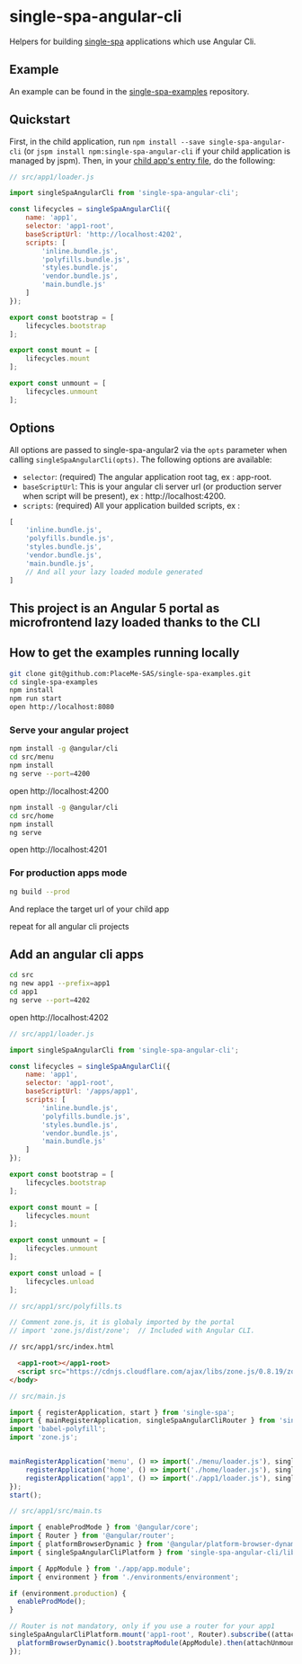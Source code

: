 # single-spa-angular-cli
Helpers for building [single-spa](https://github.com/CanopyTax/single-spa) applications which use Angular Cli.

## Example
An example can be found in the [single-spa-examples](https://github.com/PlaceMe-SAS/single-spa-angular-cli-examples) repository.

## Quickstart
First, in the child application, run `npm install --save single-spa-angular-cli` (or `jspm install npm:single-spa-angular-cli` if your child application is managed by jspm). Then, in your [child app's entry file](https://github.com/CanopyTax/single-spa/blob/docs-1/docs/configuring-child-applications.md#the-entry-file), do the following:

```js
// src/app1/loader.js

import singleSpaAngularCli from 'single-spa-angular-cli';

const lifecycles = singleSpaAngularCli({
    name: 'app1',
    selector: 'app1-root',
    baseScriptUrl: 'http://localhost:4202',
    scripts: [
        'inline.bundle.js',
        'polyfills.bundle.js',
        'styles.bundle.js',
        'vendor.bundle.js',
        'main.bundle.js'
    ]
});

export const bootstrap = [
    lifecycles.bootstrap
];

export const mount = [
    lifecycles.mount
];

export const unmount = [
    lifecycles.unmount
];
```

## Options

All options are passed to single-spa-angular2 via the `opts` parameter when calling `singleSpaAngularCli(opts)`. The following options are available:

- `selector`: (required) The angular application root tag, ex : app-root.
- `baseScriptUrl`: This is your angular cli server url (or production server when script will be present), ex : http://localhost:4200.
- `scripts`: (required) All your application builded scripts, ex : 
```js
[
    'inline.bundle.js',
    'polyfills.bundle.js',
    'styles.bundle.js',
    'vendor.bundle.js',
    'main.bundle.js',
    // And all your lazy loaded module generated
]
```

## This project is an Angular 5 portal as microfrontend lazy loaded thanks to the CLI

## How to get the examples running locally
```bash
git clone git@github.com:PlaceMe-SAS/single-spa-examples.git
cd single-spa-examples
npm install
npm run start
open http://localhost:8080
```

### Serve your angular project
```bash
npm install -g @angular/cli
cd src/menu
npm install
ng serve --port=4200
```
open http://localhost:4200

```bash
npm install -g @angular/cli
cd src/home
npm install
ng serve
```
open http://localhost:4201

### For production apps mode
```bash
ng build --prod
```
And replace the target url of your child app

repeat for all angular cli projects

## Add an angular cli apps
```bash
cd src
ng new app1 --prefix=app1
cd app1
ng serve --port=4202
```
open http://localhost:4202

```js
// src/app1/loader.js

import singleSpaAngularCli from 'single-spa-angular-cli';

const lifecycles = singleSpaAngularCli({
    name: 'app1',
    selector: 'app1-root',
    baseScriptUrl: '/apps/app1',
    scripts: [
        'inline.bundle.js',
        'polyfills.bundle.js',
        'styles.bundle.js',
        'vendor.bundle.js',
        'main.bundle.js'
    ]
});

export const bootstrap = [
    lifecycles.bootstrap
];

export const mount = [
    lifecycles.mount
];

export const unmount = [
    lifecycles.unmount
];

export const unload = [
    lifecycles.unload
];

```

```js
// src/app1/src/polyfills.ts

// Comment zone.js, it is globaly imported by the portal
// import 'zone.js/dist/zone';  // Included with Angular CLI.
```

```html
// src/app1/src/index.html

  <app1-root></app1-root>
  <script src="https://cdnjs.cloudflare.com/ajax/libs/zone.js/0.8.19/zone.js"></script>
</body>
```

```js
// src/main.js

import { registerApplication, start } from 'single-spa';
import { mainRegisterApplication, singleSpaAngularCliRouter } from 'single-spa-angular-cli/lib/utils';
import 'babel-polyfill';
import 'zone.js';


mainRegisterApplication('menu', () => import('./menu/loader.js'), singleSpaAngularCliRouter.hashPrefix('/**')).then(() => {
    registerApplication('home', () => import('./home/loader.js'), singleSpaAngularCliRouter.hashPrefix('/home', true));
    registerApplication('app1', () => import('./app1/loader.js'), singleSpaAngularCliRouter.hashPrefix('/app1'));
});
start();
```

```js
// src/app1/src/main.ts

import { enableProdMode } from '@angular/core';
import { Router } from '@angular/router';
import { platformBrowserDynamic } from '@angular/platform-browser-dynamic';
import { singleSpaAngularCliPlatform } from 'single-spa-angular-cli/lib/single-spa-angular-cli-platform';

import { AppModule } from './app/app.module';
import { environment } from './environments/environment';

if (environment.production) {
  enableProdMode();
}

// Router is not mandatory, only if you use a router for your app1
singleSpaAngularCliPlatform.mount('app1-root', Router).subscribe((attachUnmount) => {
  platformBrowserDynamic().bootstrapModule(AppModule).then(attachUnmount);
});
```
